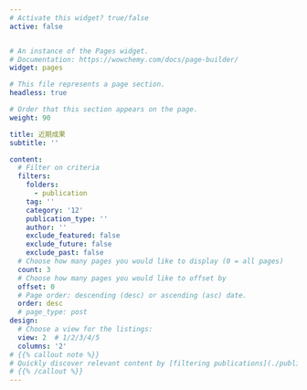 ```yaml
---
# Activate this widget? true/false
active: false


# An instance of the Pages widget.
# Documentation: https://wowchemy.com/docs/page-builder/
widget: pages

# This file represents a page section.
headless: true

# Order that this section appears on the page.
weight: 90

title: 近期成果
subtitle: ''

content:
  # Filter on criteria
  filters:
    folders:
      - publication
    tag: ''
    category: '12'
    publication_type: ''
    author: ''
    exclude_featured: false
    exclude_future: false
    exclude_past: false
  # Choose how many pages you would like to display (0 = all pages)
  count: 3
  # Choose how many pages you would like to offset by
  offset: 0
  # Page order: descending (desc) or ascending (asc) date.
  order: desc
  # page_type: post
design:
  # Choose a view for the listings:
  view: 2  # 1/2/3/4/5
  columns: '2'
# {{% callout note %}}
# Quickly discover relevant content by [filtering publications](./publication/).
# {{% /callout %}}
---
```


